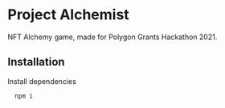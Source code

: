 # Project Alchemist

NFT Alchemy game, made for Polygon Grants Hackathon 2021.

## Installation

Install dependencies

```bash
  npm i
```
